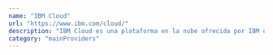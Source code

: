 ```yaml
---
name: "IBM Cloud"
url: "https://www.ibm.com/cloud/"
description: "IBM Cloud es una plataforma en la nube ofrecida por IBM que ofrece una amplia gama de servicios de infraestructura, plataforma y aplicaciones."
category: "mainProviders"
---
```

